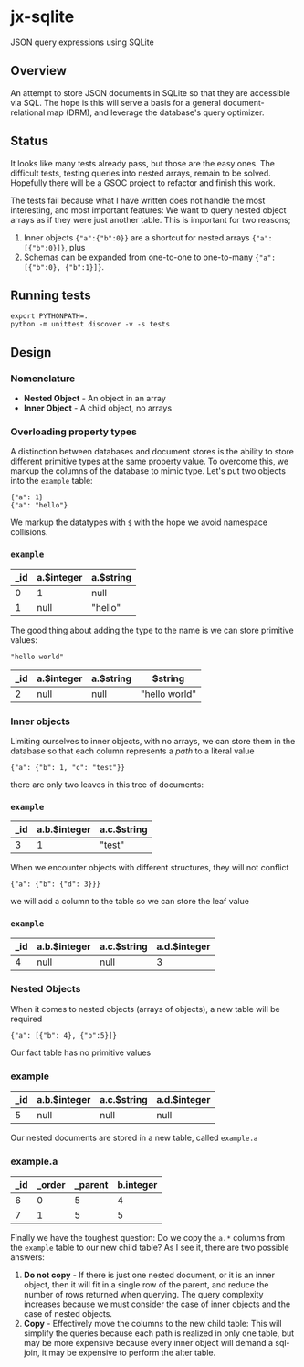 # jx-sqlite 
JSON query expressions using SQLite

## Overview

An attempt to store JSON documents in SQLite so that they are accessible via SQL. The hope is this will serve a basis for a general document-relational map (DRM), and leverage the database's query optimizer.

## Status

It looks like many tests already pass, but those are the easy ones. The difficult tests, testing queries into nested arrays, remain to be solved.  Hopefully there will be a GSOC project to refactor and finish this work.

The tests fail because what I have written does not handle the most interesting, and most important features: We want to query nested object arrays as if they were just another table.  This is important for two reasons;

1. Inner objects `{"a":{"b":0}}` are a shortcut for nested arrays `{"a":[{"b":0}]}`, plus
2. Schemas can be expanded from one-to-one  to one-to-many `{"a":[{"b":0}, {"b":1}]}`.

## Running tests

    export PYTHONPATH=.
    python -m unittest discover -v -s tests

## Design



### Nomenclature

* **Nested Object** - An object in an array
* **Inner Object** - A child object, no arrays

### Overloading property types

A distinction between databases and document stores is the ability to store different primitive types at the same property value. To overcome this, we markup the columns of the database to mimic type. Let's put two objects into the `example` table:

    {"a": 1}
    {"a": "hello"}

We markup the datatypes with `$` with the hope we avoid namespace collisions.

### `example`

| _id | a.$integer | a.$string |
|-----|------------|-----------|
|  0  |      1     |    null   |
|  1  |    null    |  "hello"  |

The good thing about adding  the type to the name is we can store primitive values:

    "hello world"


| _id | a.$integer | a.$string |    $string    |
|-----|------------|-----------|---------------|
|  2  |    null    |    null   | "hello world" |


### Inner objects

Limiting ourselves to inner objects, with no arrays, we can store them in the database so that each column represents a *path* to a literal value

    {"a": {"b": 1, "c": "test"}}

there are only two leaves in this tree of documents:

### `example`

| _id | a.b.$integer | a.c.$string |
|-----|--------------|-------------|
|  3  |       1      |    "test"   |


When we encounter objects with different structures, they will not conflict

    {"a": {"b": {"d": 3}}}

we will add a column to the table so we can store the leaf value

### `example`

| _id | a.b.$integer | a.c.$string | a.d.$integer |
|-----|--------------|-------------|--------------|
|  4  |     null     |     null    |       3      |


### Nested Objects

When it comes to nested objects (arrays of objects), a new table will be required 

    {"a": [{"b": 4}, {"b":5}]}

Our fact table has no primitive values

### example

| _id | a.b.$integer | a.c.$string | a.d.$integer |
|-----|--------------|-------------|--------------|
|  5  |     null     |     null    |     null     |

Our nested documents are stored in a new table, called `example.a`

### example.a

| _id | _order | _parent | b.integer |
| --- | ------ | ------- | --------- |
|  6  |    0   |    5    |     4     | 
|  7  |    1   |    5    |     5     | 

Finally we have the toughest question: Do we copy the `a.*` columns from the `example` table to our new child table? As I see it, there are two possible answers:

1. **Do not copy** - If there is just one nested document, or it is an inner object, then it will fit in a single row of the parent, and reduce the number of rows returned when querying. The query complexity increases because we must consider the case of inner objects and the case of nested objects.
2. **Copy** - Effectively move the columns to the new child table: This will simplify the queries because each path is realized in only one table, but may be more expensive because every inner object will demand a sql-join, it may be expensive to perform the alter table.

